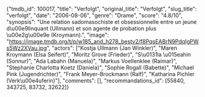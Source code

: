 {"tmdb_id": 100017, "title": "Verfolgt", "original_title": "Verfolgt", "slug_title": "verfolgt", "date": "2006-08-06", "genre": "Drame", "score": "4.8/10", "synopsis": "Une relation sadomasochiste et obsessionnelle entre un jeune d\u00e9linquant (Ullmann) et son agente de probation plus \u00e2g\u00e9e (Kroymann).", "image": "https://image.tmdb.org/t/p/w185_and_h278_bestv2/f8PqsEABrN9PdqIgPWs5Wz2XVau.jpg", "actors": ["Kostja Ullmann (Jan Winkler)", "Maren Kroymann (Elsa Seifert)", "Moritz Grove (Frieder)", "S\u0131la \u015eahin (Sonnur)", "Ada Labahn (Manuela)", "Markus Voellenklee (Raimar)", "Stephanie Charlotta Koetz (Daniela)", "Sophie Rogall (Babette)", "Michael Pink (Jugendrichter)", "Frank Meyer-Brockmann (Ralf)", "Katharina Pichler (Verk\u00e4uferin)"], "comments": [], "recommandations_id": [55840, 343725, 83732, 32622]}